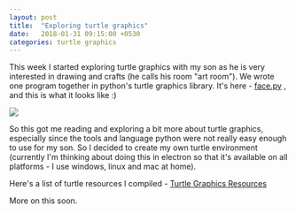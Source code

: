 ```yaml
---
layout: post
title:  "Exploring turtle graphics"
date:   2018-01-31 09:15:00 +0530
categories: turtle graphics
---
```


This week I started exploring turtle graphics with my son as he is very interested in drawing and crafts (he calls his room "art room"). We wrote one program together in python's turtle graphics library. It's here - [face.py] , and this is what it looks like :)

<a href="http://i.imgur.com/5Ozcg2S.png">
  <img src="http://imgur.com/5Ozcg2Sl.png" />
</a>

So this got me reading and exploring a bit more about turtle graphics, especially since the tools and language python were not really easy enough to use for my son. So I decided to create my own turtle environment (currently I'm thinking about doing this in electron so that it's available on all platforms - I use windows, linux and mac at home).

Here's a list of turtle resources I compiled - [Turtle Graphics Resources]

More on this soon.

[face.py]: https://github.com/abhishekmishra/turtle-programs/blob/master/face.py
[Turtle Graphics Resources]: https://github.com/abhishekmishra/picoturtle/blob/master/TurtleResources.md
